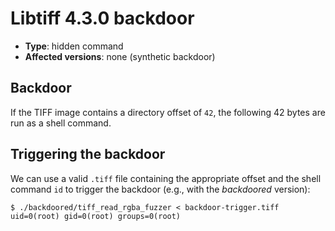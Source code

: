 # Libtiff 4.3.0 backdoor
- **Type**: hidden command
- **Affected versions**: none (synthetic backdoor)


## Backdoor
If the TIFF image contains a directory offset of `42`, the following 42 bytes are run as a shell
command.


## Triggering the backdoor
We can use a valid `.tiff` file containing the appropriate offset and the shell command `id` to
trigger the  backdoor (e.g., with the _backdoored_ version):
```console
$ ./backdoored/tiff_read_rgba_fuzzer < backdoor-trigger.tiff
uid=0(root) gid=0(root) groups=0(root)
```
